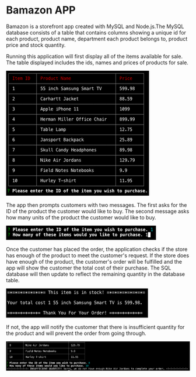 # Bamazon APP

Bamazon is a storefront app created with MySQL and Node.js.The MySQL database consists of a table that contains columns showing a unique id for each product, product name, department each product belongs to, product price and stock quantity.

Running this application will first display all of the items available for sale. The table displayed includes the ids, names and prices of products for sale.

![table-image](/table.png)

The app then prompts customers with two messages. The first asks for the ID of the product the customer would like to buy. The second message asks how many units of the product the customer would like to buy.

![question-image](/questions.png)

Once the customer has placed the order, the application checks if the store has enough of the product to meet the customer's request. If the store does have enough of the product, the customer's order will be fulfilled and the app will show the customer the total cost of their purchase. The SQL database will then update to reflect the remaining quantity in the database table.

![in-stock-image](/item-in-stock.png)

If not, the app will notify the customer that there is insufficient quantity for the product and will prevent the order from going through.

![not-enough-image](/not-enough.png)


